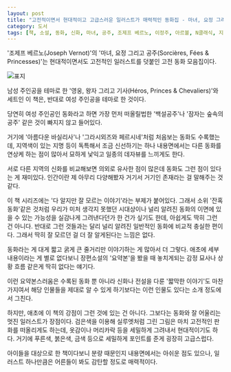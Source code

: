```yaml
---
layout: post
title: "고전적이면서 현대적이고 고급스러운 일러스트가 매력적인 동화집 - 마녀, 요정 그리고 공주"
category: 도서
tags: [책, 소설, 동화, 신화, 마녀, 공주, 조제프 베르노, 이정주, 아르볼, N클래식, 지학사, 문화충전200%, 서평]
---
```


'조제프 베르노(Joseph Vernot)'의
'마녀, 요정 그리고 공주(Sorcières, Fées & Princesses)'는
현대적이면서도 고전적인 일러스트를 덧붙인 고전 동화 모음집이다.

![표지](https://lh3.googleusercontent.com/k5qA4dF62h1WSL0hUHxbsQfzVfUeiKg9g1EwuzLmaHyVYhgK5obOtKhSMd35ANV6oiBSSoCgobSE9Q=s480)

남성 주인공을 테마로 한 '영웅, 왕자 그리고 기사(Héros, Princes & Chevaliers)'와 세트인 이 책은,
반대로 여성 주인공을 테마로 한 것이다.

당연히 여성 주인공인 동화라고 하면 가장 먼저 떠올릴법한
'백설공주'나 '잠자는 숲속의 공주' 같은 것이 빠지지 않고 들어있다.

거기에 '아름다운 바실리사'나 '그라시외즈와 페르시네'처럼 처음보는 동화도 수록했는데,
지역색이 있는 지명 등이 독특해서 조금 신선하기는 하나
내용면에서는 다른 동화를 연상케 하는 점이 많아서 묘하게 낯익고 일종의 데자뷰를 느끼게도 한다.

서로 다른 지역의 신화를 비교해보면 의외로 유사한 점이 많은데
동화도 그런 점이 있다는 게 재미있다.
인간이란 제 아무리 다양해봤자 거기서 거기인 존재라는 걸 말해주는 것 같다.

이 책 시리즈에는 '다 알지만 잘 모르는 이야기'라는 부제가 붙어있다.
그래서 소위 '잔혹 동화'같은 것처럼
우리가 미처 생각지 못했던 시대상이나
널리 알려진 동화의 이면에 있을 수 있는 가능성을 실감나게 그려낸다던가 한 건가 싶기도 한데,
아쉽게도 딱히 그런 건 아니다.
반대로 그런 것들과는 달리 널리 알려진 일반적인 동화에 비교적 충실한 편이다.
그래서 딱히 잘 모르던 걸 더 잘 알게된다는 느낌은 없다.

동화라는 게 대게 짧고 굵게 큰 줄거리만 이야기하는 게 많아서 더 그렇다.
애초에 세부 내용이라는 게 별로 없다보니
장편소설의 '요약본'을 봤을 때 놓치게되는 감정 묘사나 상황 흐름 같은게 딱히 없다는 얘기다.

이런 요약본스러움은 수록된 동화 뿐 아니라 신화나 전설을 다룬 '짧막한 이야기'도 마찬가지여서
해당 인물들을 제대로 알 수 있게 하기보다는
이런 인물도 있다는 소개 정도에서 그친다.

하지만, 애초에 이 책의 강점이 그런 것에 있는 건 아니다.
그보다는 동화와 잘 어울리는 멋진 일러스트가 장점이다.
검은색을 이용해 실루엣처럼 그린 그림은 마치 고전적인 판화를 떠올리게도 하는데,
옷감이나 머리카락 등을 세밀하게 그려내서 현대적이기도 하다.
거기에 푸른색, 붉은색, 금색 등으로 세밀하게 포인트를 준게 굉장히 고급스럽다.

아이들을 대상으로 한 책이다보니 분량 때문인지 내용면에서는 아쉬운 점도 있으나,
일러스트 하나만큼은 어른들이 봐도 감탄할 정도로 매력적이다.
